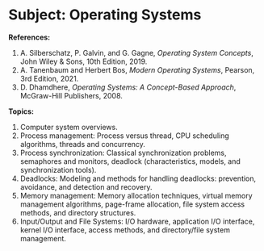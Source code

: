 # Subject: Operating Systems  
**References:**

1. A. Silberschatz, P. Galvin, and G. Gagne, *Operating System Concepts*, John Wiley & Sons, 10th Edition, 2019.  
2. A. Tanenbaum and Herbert Bos, *Modern Operating Systems*, Pearson, 3rd Edition, 2021.  
3. D. Dhamdhere, *Operating Systems: A Concept-Based Approach*, McGraw-Hill Publishers, 2008.

**Topics:**

1. Computer system overviews.  
2. Process management: Process versus thread, CPU scheduling algorithms, threads and concurrency.  
3. Process synchronization: Classical synchronization problems, semaphores and monitors, deadlock (characteristics, models, and synchronization tools).  
4. Deadlocks: Modeling and methods for handling deadlocks: prevention, avoidance, and detection and recovery.  
5. Memory management: Memory allocation techniques, virtual memory management algorithms, page-frame allocation, file system access methods, and directory structures.  
6. Input/Output and File Systems: I/O hardware, application I/O interface, kernel I/O interface, access methods, and directory/file system management.
